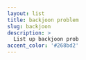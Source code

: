 ```yaml
---
layout: list
title: backjoon problem
slug: backjoon
description: >
  List up backjoon prob
accent_color: '#268bd2'
---
```

